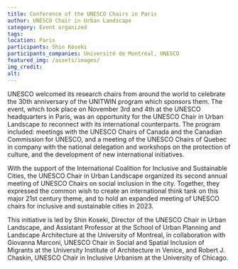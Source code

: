 ```yaml
---
title: Conference of the UNESCO Chairs in Paris
author: UNESCO Chair in Urban Landscape
category: Event organized
tags: 
location: Paris
participants: Shin Koseki 
participants_companies: Université de Montréal, UNESCO 
featured_img: /assets/images/
img_credit:
alt:
---
```

UNESCO welcomed its research chairs from around the world to celebrate the 30th anniversary of the UNITWIN program which sponsors them. The event, which took place on November 3rd and 4th at the UNESCO headquarters in Paris, was an opportunity for the UNESCO Chair in Urban Landscape to reconnect with its international counterparts. The program included: meetings with the UNESCO Chairs of Canada and the Canadian Commission for UNESCO, and a meeting of the UNESCO Chairs of Quebec in company with the national delegation and workshops on the protection of culture, and the development of new international initiatives.

With the support of the International Coalition for Inclusive and Sustainable Cities, the UNESCO Chair in Urban Landscape organized its second annual meeting of UNESCO Chairs on social inclusion in the city. Together, they expressed the common wish to create an international think tank on this major 21st century theme, and to hold an expanded meeting of UNESCO chairs for inclusive and sustainable cities in 2023.

This initiative is led by Shin Koseki, Director of the UNESCO Chair in Urban Landscape, and Assistant Professor at the School of Urban Planning and Landscape Architecture at the University of Montreal, in collaboration with Giovanna Marconi, UNESCO Chair in Social and Spatial Inclusion of Migrants at the University Institute of Architecture in Venice, and Robert J. Chaskin, UNESCO Chair in Inclusive Urbanism at the University of Chicago.
